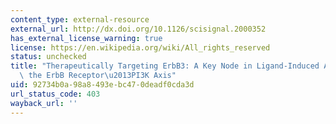 ```yaml
---
content_type: external-resource
external_url: http://dx.doi.org/10.1126/scisignal.2000352
has_external_license_warning: true
license: https://en.wikipedia.org/wiki/All_rights_reserved
status: unchecked
title: "Therapeutically Targeting ErbB3: A Key Node in Ligand-Induced Activation of\
  \ the ErbB Receptor\u2013PI3K Axis"
uid: 92734b0a-98a8-493e-bc47-0deadf0cda3d
url_status_code: 403
wayback_url: ''
---
```

